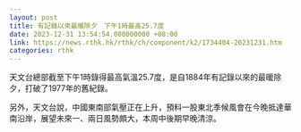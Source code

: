 ```yaml
---
layout: post
title: 有記錄以來最暖除夕　下午1時最高25.7度
date: 2023-12-31 13:54:54.000000000 +08:00
link: https://news.rthk.hk/rthk/ch/component/k2/1734404-20231231.htm
categories: rthk
---
```


天文台總部截至下午1時錄得最高氣溫25.7度，是自1884年有記錄以來的最暖除夕，打破了1977年的舊紀錄。

另外，天文台說，中國東南部氣壓正在上升，預料一股東北季候風會在今晚抵達華南沿岸，展望未來一、兩日風勢頗大，本周中後期早晚清涼。

